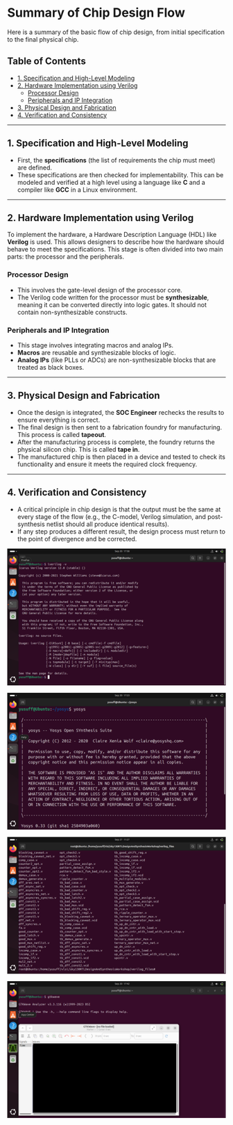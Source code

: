 # Summary of Chip Design Flow 

Here is a summary of the basic flow of chip design, from initial specification to the final physical chip.

## Table of Contents

- [1. Specification and High-Level Modeling](#1-specification-and-high-level-modeling)
- [2. Hardware Implementation using Verilog](#2-hardware-implementation-using-verilog)
  - [Processor Design](#processor-design)
  - [Peripherals and IP Integration](#peripherals-and-ip-integration)
- [3. Physical Design and Fabrication](#3-physical-design-and-fabrication)
- [4. Verification and Consistency](#4-verification-and-consistency)

---

## 1. Specification and High-Level Modeling

-   First, the **specifications** (the list of requirements the chip must meet) are defined.
-   These specifications are then checked for implementability. This can be modeled and verified at a high level using a language like **C** and a compiler like **GCC** in a Linux environment.

---

## 2. Hardware Implementation using Verilog

To implement the hardware, a Hardware Description Language (HDL) like **Verilog** is used. This allows designers to describe how the hardware should behave to meet the specifications. This stage is often divided into two main parts: the processor and the peripherals.

### Processor Design
-   This involves the gate-level design of the processor core.
-   The Verilog code written for the processor must be **synthesizable**, meaning it can be converted directly into logic gates. It should not contain non-synthesizable constructs.

### Peripherals and IP Integration
-   This stage involves integrating macros and analog IPs.
-   **Macros** are reusable and synthesizable blocks of logic.
-   **Analog IPs** (like PLLs or ADCs) are non-synthesizable blocks that are treated as black boxes.

---

## 3. Physical Design and Fabrication

-   Once the design is integrated, the **SOC Engineer** rechecks the results to ensure everything is correct.
-   The final design is then sent to a fabrication foundry for manufacturing. This process is called **tapeout**.
-   After the manufacturing process is complete, the foundry returns the physical silicon chip. This is called **tape in**.
-   The manufactured chip is then placed in a device and tested to check its functionality and ensure it meets the required clock frequency.

---

## 4. Verification and Consistency

-   A critical principle in chip design is that the output must be the same at every stage of the flow (e.g., the C-model, Verilog simulation, and post-synthesis netlist should all produce identical results).
-   If any step produces a different result, the design process must return to the point of divergence and be corrected.

![image_alt](https://github.com/Yusuff2005/SOC/blob/main/WEEK_0/Images/VirtualBox_Ubuntu_2.png?raw=true)

![image_alt](https://github.com/Yusuff2005/SOC/blob/main/WEEK_0/Images/VirtualBox_Ubuntu.png?raw=true)

![image_alt](https://github.com/Yusuff2005/SOC/blob/main/WEEK_0/Images/VirtualBox_Ubuntu_27_09_2025_16_57_13.png?raw=true)

![image_alt](https://github.com/Yusuff2005/SOC/blob/main/WEEK_0/Images/VirtualBox_Ubuntu_3.png?raw=true)


